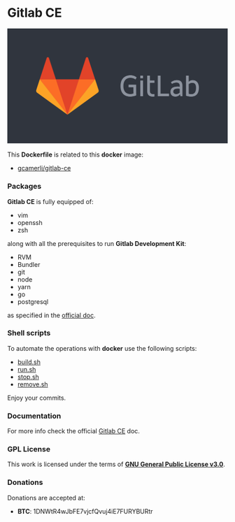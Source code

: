 # **Gitlab CE**

![gitlab](img/gitlab.svg)

This **Dockerfile** is related to this **docker** image:

+ [gcamerli/gitlab-ce](https://hub.docker.com/r/gcamerli/gitlab-ce/)

### **Packages**

**Gitlab CE** is fully equipped of:

+ vim
+ openssh
+ zsh

along with all the prerequisites to run **Gitlab Development Kit**:

+ RVM
+ Bundler
+ git
+ node
+ yarn
+ go
+ postgresql

as specified in the [official doc](https://gitlab.com/gitlab-org/gitlab-development-kit/blob/master/doc/prepare.md#prerequisites-for-all-platforms).

### **Shell scripts**

To automate the operations with **docker** use the following scripts:

+ [build.sh](script/build.sh)
+ [run.sh](script/run.sh)
+ [stop.sh](script/stop.sh)
+ [remove.sh](script/remove.sh)

Enjoy your commits.

### **Documentation**

For more info check the official [Gitlab CE](https://gitlab.com/gitlab-org/gitlab-ce) doc.

### **GPL License**

This work is licensed under the terms of **[GNU General Public License v3.0](https://www.gnu.org/licenses/gpl.html)**.

### **Donations**

Donations are accepted at:

+ **BTC**: 1DNWtR4wJbFE7vjcfQvuj4iE7FURYBURtr
